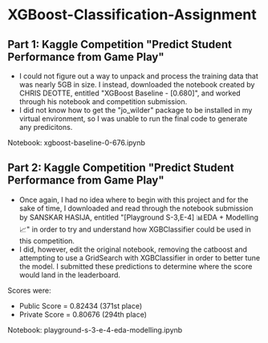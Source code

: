 # XGBoost-Classification-Assignment

## Part 1: Kaggle Competition "Predict Student Performance from Game Play"
- I could not figure out a way to unpack and process the training data that was nearly 5GB in size.  I instead, downloaded the notebook created by CHRIS DEOTTE, entitled "XGBoost Baseline - [0.680]", and worked through his notebook and competition submission.
- I did not know how to get the "jo_wilder" package to be installed in my virtual environment, so I was unable to run the final code to generate any predicitons.

Notebook: xgboost-baseline-0-676.ipynb


## Part 2: Kaggle Competition "Predict Student Performance from Game Play"
- Once again, I had no idea where to begin with this project and for the sake of time, I downloaded and read through the notebook submission by SANSKAR HASIJA, entitled "[Playground S-3,E-4] 📊EDA + Modelling📈" in order to try and understand how XGBClassifier could be used in this competition.  
- I did, however, edit the original notebook, removing the catboost and attempting to use a GridSearch with XGBClassifier in order to better tune the model.  I submitted these predictions to determine where the score would land in the leaderboard.

Scores were: 
- Public Score = 0.82434 (371st place)
- Private Score =  0.80676 (294th place)

Notebook: playground-s-3-e-4-eda-modelling.ipynb
